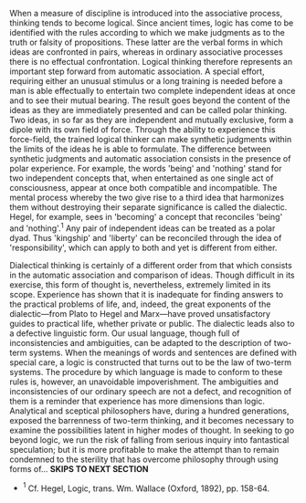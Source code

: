 When a measure of discipline is introduced into the associative process, thinking tends to become logical. Since ancient times, logic has come to be identified with the rules according to which we make judgments as to the truth or falsity of propositions. These latter are the verbal forms in which ideas are confronted in pairs, whereas in ordinary associative processes there is no effectual confrontation. Logical thinking therefore represents an important step forward from automatic association. A special effort, requiring either an unusual stimulus or a long training is needed before a man is able effectually to entertain two complete independent ideas at once and to see their mutual bearing. The result goes beyond the content of the ideas as they are immediately presented and can be called polar thinking. Two ideas, in so far as they are independent and mutually exclusive, form a dipole with its own field of force. Through the ability to experience this force-field, the trained logical thinker can make synthetic judgments within the limits of the ideas he is able to formulate. The difference between synthetic judgments and automatic association consists in the presence of polar experience. For example, the words 'being' and 'nothing' stand for two independent concepts that, when entertained as one single act of consciousness, appear at once both compatible and incompatible. The mental process whereby the two give rise to a third idea that harmonizes them without destroying their separate significance is called the dialectic. Hegel, for example, sees in 'becoming' a concept that reconciles 'being' and 'nothing'.$^1$ Any pair of independent ideas can be treated as a polar dyad. Thus 'kingship' and 'liberty' can be reconciled through the idea of 'responsibility', which can apply to both and yet is different from either.

Dialectical thinking is certainly of a different order from that which consists in the automatic association and comparison of ideas. Though difficult in its exercise, this form of thought is, nevertheless, extremely limited in its scope. Experience has shown that it is inadequate for finding answers to the practical problems of life, and, indeed, the great exponents of the dialectic—from Plato to Hegel and Marx—have proved unsatisfactory guides to practical life, whether private or public. The dialectic leads also to a defective linguistic form. Our usual language, though full of inconsistencies and ambiguities, can be adapted to the description of two-term systems. When the meanings of words and sentences are defined with special care, a logic is constructed that turns out to be the law of two-term systems. The procedure by which language is made to conform to these rules is, however, an unavoidable impoverishment. The ambiguities and inconsistencies of our ordinary speech are not a defect, and recognition of them is a reminder that experience has more dimensions than logic. Analytical and sceptical philosophers have, during a hundred generations, exposed the barrenness of two-term thinking, and it becomes necessary to examine the possibilities latent in higher modes of thought. In seeking to go beyond logic, we run the risk of falling from serious inquiry into fantastical speculation; but it is more profitable to make the attempt than to remain condemned to the sterility that has overcome philosophy through using forms of... **SKIPS TO NEXT SECTION**

- $^1$ Cf. Hegel, Logic, trans. Wm. Wallace (Oxford, 1892), pp. 158-64.
